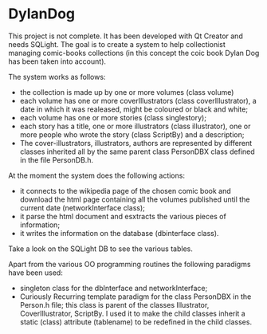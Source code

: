 # DylanDog
This project is not complete. It has been developed with Qt Creator and needs SQLight.
The goal is to create a system to help collectionist managing comic-books collections (in this concept the coic book Dylan Dog has been taken into account).

The system works as follows:
- the collection is made up by one or more volumes (class volume)
- each volume has one or more coverIllustrators (class coverIllustrator), a date in which it was realeased, might be coloured or black and white;
- each volume has one or more stories (class singlestory);
- each story has a title, one or more illustrators (class illustrator), one or more people who wrote the story (class ScriptBy) and a description;
- The cover-illustrators, illustrators, authors are represented by different classes inherited all by the same parent class PersonDBX class defined in the file PersonDB.h.


At the moment the system does the following actions:
- it connects to the wikipedia page of the chosen comic book and download the html page containing all the volumes published until the current date (networkInterface class);
- it parse the html document and esxtracts the various pieces of information;
- it writes the information on the database (dbinterface class).

Take a look on the SQLight DB to see the various tables.

Apart from the various OO programming routines the following paradigms have been used:
- singleton class for the dbInterface and networkInterface;
- Curiously Recurring template paradigm for the class PersonDBX in the Person.h file; this class is parent of the classes Illustrator, CoverIllustrator, ScriptBy. I used it to make the child classes inherit a static (class) attribute (tablename) to be redefined in the child classes.
